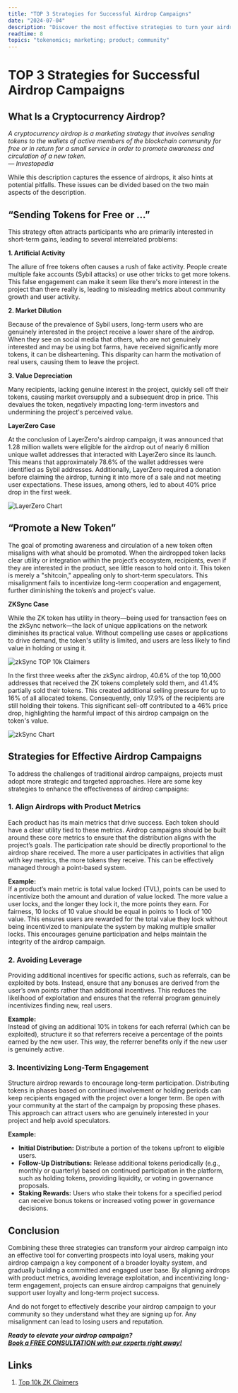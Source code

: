 ```yaml
---
title: "TOP 3 Strategies for Successful Airdrop Campaigns"
date: "2024-07-04"
description: "Discover the most effective strategies to turn your airdrop campaigns into powerful tools for building a loyal and engaged user base."
readtime: 8
topics: "tokenomics; marketing; product; community"
---
```


# TOP 3 Strategies for Successful Airdrop Campaigns

## What Is a Cryptocurrency Airdrop?

*A cryptocurrency airdrop is a marketing strategy that involves sending tokens to the wallets of active members of the blockchain community for free or in return for a small service in order to promote awareness and circulation of a new token.  
— Investopedia*

While this description captures the essence of airdrops, it also hints at potential pitfalls. These issues can be divided based on the two main aspects of the description.

## “Sending Tokens for Free or …”

This strategy often attracts participants who are primarily interested in short-term gains, leading to several interrelated problems:

**1. Artificial Activity**

The allure of free tokens often causes a rush of fake activity. People create multiple fake accounts (Sybil attacks) or use other tricks to get more tokens. This false engagement can make it seem like there's more interest in the project than there really is, leading to misleading metrics about community growth and user activity.

**2. Market Dilution**

Because of the prevalence of Sybil users, long-term users who are genuinely interested in the project receive a lower share of the airdrop. When they see on social media that others, who are not genuinely interested and may be using bot farms, have received significantly more tokens, it can be disheartening. This disparity can harm the motivation of real users, causing them to leave the project.

**3. Value Depreciation**

Many recipients, lacking genuine interest in the project, quickly sell off their tokens, causing market oversupply and a subsequent drop in price. This devalues the token, negatively impacting long-term investors and undermining the project's perceived value.

**LayerZero Case**

At the conclusion of LayerZero's airdrop campaign, it was announced that 1.28 million wallets were eligible for the airdrop out of nearly 6 million unique wallet addresses that interacted with LayerZero since its launch. This means that approximately 78.6% of the wallet addresses were identified as Sybil addresses. Additionally, LayerZero required a donation before claiming the airdrop, turning it into more of a sale and not meeting user expectations. These issues, among others, led to about 40% price drop in the first week.

![LayerZero Chart](https://raw.githubusercontent.com/yozh-io/xpirio-writings/3e931383cfba1e3689c9e4d4f14e074d77430255/images/top_3_strategies_for_successful_airdrop_campaigns/layerzero_chart.png)

## “Promote a New Token”

The goal of promoting awareness and circulation of a new token often misaligns with what should be promoted. When the airdropped token lacks clear utility or integration within the project’s ecosystem, recipients, even if they are interested in the product, see little reason to hold onto it. This token is merely a "shitcoin," appealing only to short-term speculators. This misalignment fails to incentivize long-term cooperation and engagement, further diminishing the token’s and project's value.

**ZKSync Case**

While the ZK token has utility in theory—being used for transaction fees on the zkSync network—the lack of unique applications on the network diminishes its practical value. Without compelling use cases or applications to drive demand, the token's utility is limited, and users are less likely to find value in holding or using it.

![zkSync TOP 10k Claimers](https://raw.githubusercontent.com/yozh-io/xpirio-writings/191375538c75910877d9f4f274df9378149caaee/images/top_3_strategies_for_successful_airdrop_campaigns/zksync_top10k.png)

In the first three weeks after the zkSync airdrop, 40.6% of the top 10,000 addresses that received the ZK tokens completely sold them, and 41.4% partially sold their tokens. This created additional selling pressure for up to 16% of all allocated tokens. Consequently, only 17.9% of the recipients are still holding their tokens. This significant sell-off contributed to a 46% price drop, highlighting the harmful impact of this airdrop campaign on the token's value.

![zkSync Chart](https://raw.githubusercontent.com/yozh-io/xpirio-writings/3e931383cfba1e3689c9e4d4f14e074d77430255/images/top_3_strategies_for_successful_airdrop_campaigns/zksync_chart.png)

## Strategies for Effective Airdrop Campaigns

To address the challenges of traditional airdrop campaigns, projects must adopt more strategic and targeted approaches. Here are some key strategies to enhance the effectiveness of airdrop campaigns:

### 1. Align Airdrops with Product Metrics

Each product has its main metrics that drive success. Each token should have a clear utility tied to these metrics. Airdrop campaigns should be built around these core metrics to ensure that the distribution aligns with the project’s goals. The participation rate should be directly proportional to the airdrop share received. The more a user participates in activities that align with key metrics, the more tokens they receive. This can be effectively managed through a point-based system.

**Example:**  
If a product’s main metric is total value locked (TVL), points can be used to incentivize both the amount and duration of value locked. The more value a user locks, and the longer they lock it, the more points they earn. For fairness, 10 locks of 10 value should be equal in points to 1 lock of 100 value. This ensures users are rewarded for the total value they lock without being incentivized to manipulate the system by making multiple smaller locks. This encourages genuine participation and helps maintain the integrity of the airdrop campaign.

### 2. Avoiding Leverage

Providing additional incentives for specific actions, such as referrals, can be exploited by bots. Instead, ensure that any bonuses are derived from the user’s own points rather than additional incentives. This reduces the likelihood of exploitation and ensures that the referral program genuinely incentivizes finding new, real users.

**Example:**  
Instead of giving an additional 10% in tokens for each referral (which can be exploited), structure it so that referrers receive a percentage of the points earned by the new user. This way, the referrer benefits only if the new user is genuinely active.

### 3. Incentivizing Long-Term Engagement

Structure airdrop rewards to encourage long-term participation. Distributing tokens in phases based on continued involvement or holding periods can keep recipients engaged with the project over a longer term. Be open with your community at the start of the campaign by proposing these phases. This approach can attract users who are genuinely interested in your project and help avoid speculators.

**Example:**  
- **Initial Distribution:** Distribute a portion of the tokens upfront to eligible users.
- **Follow-Up Distributions:** Release additional tokens periodically (e.g., monthly or quarterly) based on continued participation in the platform, such as holding tokens, providing liquidity, or voting in governance proposals.
- **Staking Rewards:** Users who stake their tokens for a specified period can receive bonus tokens or increased voting power in governance decisions.

## Conclusion

Combining these three strategies can transform your airdrop campaign into an effective tool for converting prospects into loyal users, making your airdrop campaign a key component of a broader loyalty system, and gradually building a committed and engaged user base. By aligning airdrops with product metrics, avoiding leverage exploitation, and incentivizing long-term engagement, projects can ensure airdrop campaigns that genuinely support user loyalty and long-term project success. 

And do not forget to effectively describe your airdrop campaign to your community so they understand what they are signing up for. Any misalignment can lead to losing users and reputation.

***Ready to elevate your airdrop campaign?  
[Book a FREE CONSULTATION with our experts right away!](https://calendly.com/artemfrantsiian-xpirio/30min)***

## Links

1. [Top 10k ZK Claimers](https://query.nansen.ai/public/dashboards/uHhTXjQbXiR6OCB1BXlmOAujStIPCfJdPleAknZa?org_slug=default)
